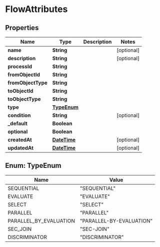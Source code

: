 
# FlowAttributes

## Properties
Name | Type | Description | Notes
------------ | ------------- | ------------- | -------------
**name** | **String** |  |  [optional]
**description** | **String** |  |  [optional]
**processId** | **String** |  | 
**fromObjectId** | **String** |  | 
**fromObjectType** | **String** |  | 
**toObjectId** | **String** |  | 
**toObjectType** | **String** |  | 
**type** | [**TypeEnum**](#TypeEnum) |  | 
**condition** | **String** |  |  [optional]
**_default** | **Boolean** |  | 
**optional** | **Boolean** |  | 
**createdAt** | [**DateTime**](DateTime.md) |  |  [optional]
**updatedAt** | [**DateTime**](DateTime.md) |  |  [optional]


<a name="TypeEnum"></a>
## Enum: TypeEnum
Name | Value
---- | -----
SEQUENTIAL | &quot;SEQUENTIAL&quot;
EVALUATE | &quot;EVALUATE&quot;
SELECT | &quot;SELECT&quot;
PARALLEL | &quot;PARALLEL&quot;
PARALLEL_BY_EVALUATION | &quot;PARALLEL-BY-EVALUATION&quot;
SEC_JOIN | &quot;SEC-JOIN&quot;
DISCRIMINATOR | &quot;DISCRIMINATOR&quot;




